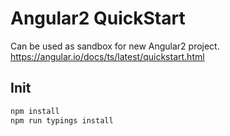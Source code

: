 # Angular2 QuickStart
Can be used as sandbox for new Angular2 project.  
https://angular.io/docs/ts/latest/quickstart.html

## Init
```bash
npm install  
npm run typings install
```